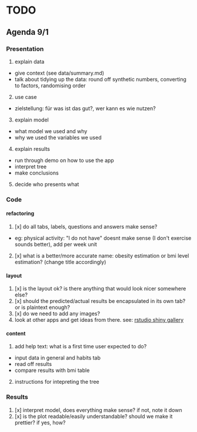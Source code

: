 # TODO

## Agenda 9/1

### Presentation
1. explain data
- give context (see data/summary.md)
- talk about tidying up the data: round off synthetic numbers, converting to factors, randomising order
2. use case
- zielstellung: für was ist das gut?, wer kann es wie nutzen?
3. explain model
- what model we used and why
- why we used the variables we used
4. explain results
- run through demo on how to use the app
- interpret tree
- make conclusions
5. decide who presents what

### Code

#### refactoring
1. [x] do all tabs, labels, questions and answers make sense? 
- eg: physical activity: "I do not have" doesnt make sense (I don't exercise sounds better), add per week unit
2. [x] what is a better/more accurate name: obesity estimation or bmi level estimation? (change title accordingly)

#### layout
1. [x] is the layout ok? is there anything that would look nicer somewhere else?
2. [x] should the predicted/actual results be encapsulated in its own tab? or is plaintext enough?
3. [x] do we need to add any images?
4. look at other apps and get ideas from there. see: [rstudio shiny gallery](https://shiny.rstudio.com/gallery/)

#### content
1. add help text: what is a first time user expected to do?
- input data in general and habits tab
- read off results
- compare results with bmi table
2. instructions for intepreting the tree 

### Results
1. [x] interpret model, does everything make sense? if not, note it down
2. [x] is the plot readable/easily understandable? should we make it prettier? if yes, how?
